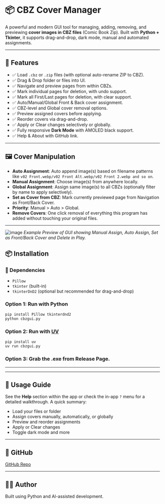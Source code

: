 # 📦 CBZ Cover Manager

A powerful and modern GUI tool for managing, adding, removing, and previewing **cover images in CBZ files** (Comic Book Zip). Built with **Python + Tkinter**, it supports drag-and-drop, dark mode, manual and automated assignments.

---

## 🚀 Features

- ✅ Load `.cbz` or `.zip` files (with optional auto-rename ZIP to CBZ).
- ✅ Drag & Drop folder or files into UI.
- ✅ Navigate and preview pages from within CBZs.
- ✅ Mark individual pages for deletion, with undo support.
- ✅ Mark all First/Last pages for deletion, with clear support.
- ✅ Auto/Manual/Global Front & Back cover assignment.
- ✅ CBZ-level and Global cover removal options.
- ✅ Preview assigned covers before applying.
- ✅ Reorder covers via drag-and-drop.
- ✅ Apply or Clear changes selectively or globally.
- ✅ Fully responsive **Dark Mode** with AMOLED black support.
- ✅ Help & About with GitHub link.

---

## 🖼️ Cover Manipulation

- **Auto Assignment**: Auto append image(s) based on filename patterns like `v02 Front.webp/v02 Front Alt.webp/v02 Front 2.webp and so on`.
- **Manual Assignment**: Choose image(s) from anywhere locally.
- **Global Assignment**: Assign same image(s) to all CBZs (optionally filter by name to apply selectively).
- **Set as Cover from CBZ**: Mark currently previewed page from Navigation as Front/Back Cover.
- **Priority**: Manual > Auto > Global.
- **Remove Covers**: One click removal of everything this program has added without touching your original files.

---
![image](https://github.com/user-attachments/assets/1ace9cb9-5436-4c15-a0df-7e2a852d020c)
_Example Preview of GUI showing Manual Assign, Auto Assign, Set as Front/Back Cover and Delete in Play._

## 📦 Installation

### 🧪 Dependencies

- `Pillow`
- `tkinter` (built-in)
- `tkinterDnD2` (optional but recommended for drag-and-drop)

### Option 1: Run with Python

```bash
pip install Pillow tkinterdnd2
python cbzgui.py
```

### Option 2: Run with [UV](https://github.com/astral-sh/uv)

```bash
pip install uv
uv run cbzgui.py
```
### Option 3: Grab the .exe from Release Page.
---

---

## 📖 Usage Guide

See the **Help** section within the app or check the in-app `?` menu for a detailed walkthrough. A quick summary:

- Load your files or folder
- Assign covers manually, automatically, or globally
- Preview and reorder assignments
- Apply or Clear changes
- Toggle dark mode and more

---

## 🔗 GitHub

[GitHub Repo](https://github.com/Ark1369/CBZ-Cover-Manager)

---

## 🧑‍💻 Author

Built using Python and AI-assisted development.
